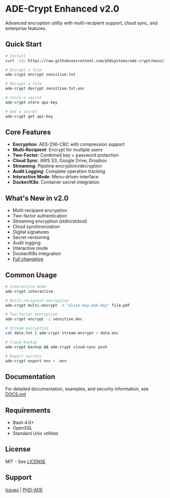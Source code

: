 # ADE-Crypt Enhanced v2.0

Advanced encryption utility with multi-recipient support, cloud sync, and enterprise features.

## Quick Start

```bash
# Install
curl -sSL https://raw.githubusercontent.com/phdsystems/ade-crypt/main/install.sh | bash

# Encrypt a file
ade-crypt encrypt sensitive.txt

# Decrypt a file  
ade-crypt decrypt sensitive.txt.enc

# Store a secret
ade-crypt store api-key

# Get a secret
ade-crypt get api-key
```

## Core Features

- **Encryption**: AES-256-CBC with compression support
- **Multi-Recipient**: Encrypt for multiple users
- **Two-Factor**: Combined key + password protection  
- **Cloud Sync**: AWS S3, Google Drive, Dropbox
- **Streaming**: Pipeline encryption/decryption
- **Audit Logging**: Complete operation tracking
- **Interactive Mode**: Menu-driven interface
- **Docker/K8s**: Container secret integration

## What's New in v2.0

- Multi-recipient encryption
- Two-factor authentication
- Streaming encryption (stdin/stdout)
- Cloud synchronization
- Digital signatures
- Secret versioning
- Audit logging
- Interactive mode
- Docker/K8s integration
- [Full changelog](DOCS.md#whats-new-in-v20)

## Common Usage

```bash
# Interactive mode
ade-crypt interactive

# Multi-recipient encryption
ade-crypt multi-encrypt -m "alice.key,bob.key" file.pdf

# Two-factor encryption
ade-crypt encrypt -2 sensitive.doc

# Stream encryption
cat data.txt | ade-crypt stream-encrypt > data.enc

# Cloud backup
ade-crypt backup && ade-crypt cloud-sync push

# Export secrets
ade-crypt export env > .env
```

## Documentation

For detailed documentation, examples, and security information, see [DOCS.md](DOCS.md)

## Requirements

- Bash 4.0+
- OpenSSL
- Standard Unix utilities

## License

MIT - See [LICENSE](LICENSE)

## Support

[Issues](https://github.com/phdsystems/ade-crypt/issues) | [PHD-ADE](https://github.com/phdsystems/phd-ade)